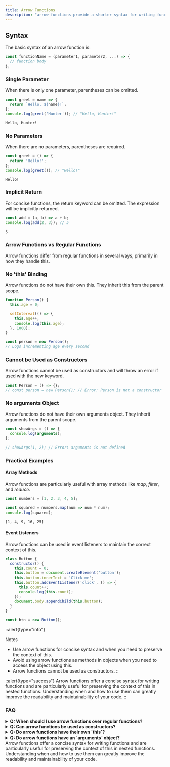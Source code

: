 ```yaml
---
title: Arrow Functions
description: "arrow functions provide a shorter syntax for writing function expressions in JavaScript. They are particularly useful for writing concise one-liners and for preserving the context of `this`."
--- 
```


## Syntax

The basic syntax of an arrow function is:

```js [arrow-functions.js] copy
const functionName = (parameter1, parameter2, ...) => {
  // function body
};
```

### Single Parameter
When there is only one parameter, parentheses can be omitted.

```js [arrow-functions.js] copy
const greet = name => {
  return `Hello, ${name}!`;
};
console.log(greet('Hunter')); // "Hello, Hunter!"
```


```[> terminal]
Hello, Hunter!
```

### No Parameters
When there are no parameters, parentheses are required.
```js [arrow-functions.js] copy
const greet = () => {
  return 'Hello!';
};
console.log(greet()); // "Hello!"
```

```[> terminal]
Hello!
```

### Implicit Return
For concise functions, the return keyword can be omitted. The expression will be implicitly returned.

```js [arrow-functions.js] copy
const add = (a, b) => a + b;
console.log(add(2, 3)); // 5
```

```[> terminal]
5
```

### Arrow Functions vs Regular Functions
Arrow functions differ from regular functions in several ways, primarily in how they handle this.

### No 'this' Binding
Arrow functions do not have their own this. They inherit this from the parent scope.

```js [arrow-functions.js] copy
function Person() {
  this.age = 0;

  setInterval(() => {
    this.age++;
    console.log(this.age);
  }, 1000);
}

const person = new Person();
// Logs incrementing age every second
```

### Cannot be Used as Constructors
Arrow functions cannot be used as constructors and will throw an error if used with the new keyword.
```js [arrow-functions.js] copy
const Person = () => {};
// const person = new Person(); // Error: Person is not a constructor
```

### No arguments Object
Arrow functions do not have their own arguments object. They inherit arguments from the parent scope.

```js [arrow-functions.js] copy
const showArgs = () => {
  console.log(arguments);
};

// showArgs(1, 2); // Error: arguments is not defined
```

### Practical Examples
#### Array Methods
Arrow functions are particularly useful with array methods like *map*, *filter*, and *reduce*.
```js [arrow-functions.js] {3} copy
const numbers = [1, 2, 3, 4, 5];

const squared = numbers.map(num => num * num);
console.log(squared); 
```


```[> terminal]
[1, 4, 9, 16, 25]
```

#### Event Listeners
Arrow functions can be used in event listeners to maintain the correct context of this.

```js [arrow-functions.js] {6} copy 
class Button {
  constructor() {
    this.count = 0;
    this.button = document.createElement('button');
    this.button.innerText = 'Click me';
    this.button.addEventListener('click', () => {
      this.count++;
      console.log(this.count);
    });
    document.body.appendChild(this.button);
  }
}

const btn = new Button();
```


::alert{type="info"}

Notes
- Use arrow functions for concise syntax and when you need to preserve the context of this.
- Avoid using arrow functions as methods in objects when you need to access the object using this.
- Arrow functions cannot be used as constructors.
::

::alert{type="success"}
Arrow functions offer a concise syntax for writing functions and are particularly useful for preserving the context of this in nested functions. Understanding when and how to use them can greatly improve the readability and maintainability of your code.
::


### FAQ
<details>
  <summary><strong>Q: When should I use arrow functions over regular functions?</strong></summary>
  <p><strong>A:</strong> Use arrow functions for shorter syntax, especially in callbacks or when you need to preserve the context of `this` from the enclosing scope. Use regular functions when you need the `this` context of the function itself or when defining methods in objects.</p>
</details>
<details>
  <summary><strong>Q: Can arrow functions be used as constructors?</strong></summary>
  <p><strong>A:</strong> No, arrow functions cannot be used as constructors. They will throw an error if used with the `new` keyword.</p>
</details>
<details>
  <summary><strong>Q: Do arrow functions have their own `this`?</strong></summary>
  <p><strong>A:</strong> No, arrow functions do not have their own `this`. They inherit `this` from the parent scope, making them useful in scenarios where you want to preserve the context of `this`.</p>
</details>
<details>
  <summary><strong>Q: Do arrow functions have an `arguments` object?</strong></summary>
  <p><strong>A:</strong> No, arrow functions do not have their own `arguments` object. They inherit `arguments` from the parent scope. If you need to use `arguments`, consider using a regular function or the rest parameter syntax.</p>
</details>
Arrow functions offer a concise syntax for writing functions and are particularly useful for preserving the context of this in nested functions. Understanding when and how to use them can greatly improve the readability and maintainability of your code.
